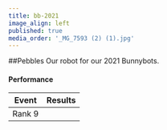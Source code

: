 ```yaml
---
title: bb-2021
image_align: left
published: true
media_order: '_MG_7593 (2) (1).jpg'
---
```


##Pebbles
Our robot for our 2021 Bunnybots.

#### Performance


<html>
<table class="table table-striped table-hover">
  <thead> 
    <tr>
        <th>Event</th>
        <th>Results</th>
      </tr>
    </thead>
  <tbody>
     <tr>
        <td> Rank 9 <br/> </td>
      </tr>
  </tbody>
</table>
</html>
